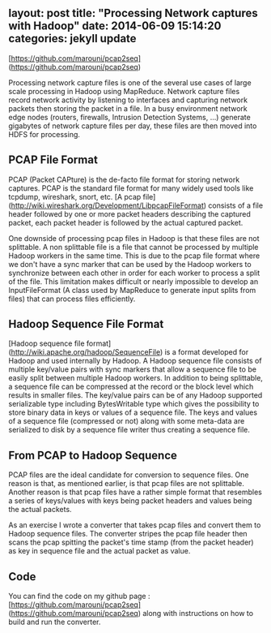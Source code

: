 
layout: post
title:  "Processing Network captures with Hadoop"
date:   2014-06-09 15:14:20
categories: jekyll update
---
[https://github.com/marouni/pcap2seq] (https://github.com/marouni/pcap2seq)

Processing network capture files is one of the several use cases of large scale processing in Hadoop using MapReduce. Network capture files record network activity by listening to interfaces and capturing network packets then storing the packet in a file. In a busy environment network edge nodes (routers, firewalls, Intrusion Detection Systems, ...) generate gigabytes of network capture files per day, these files are then moved into HDFS for processing. 

## PCAP File Format
PCAP (Packet CAPture) is the de-facto file format for storing network captures. PCAP is the standard file format for many widely used tools like tcpdump, wireshark, snort, etc. [A pcap file] (http://wiki.wireshark.org/Development/LibpcapFileFormat) consists of a file header followed by one or more packet headers describing the captured packet, each packet header is followed by the actual captured packet.

One downside of processing pcap files in Hadoop is that these files are not splittable. A non splittable file is a file that cannot be processed by multiple Hadoop workers in the same time. This is due to the pcap file format where we don't have a sync marker that can be used by the Hadoop workers to synchronize between each other in order for each worker to process a split of the file. This limitation makes difficult or nearly impossible to develop an InputFileFormat (A class used by MapReduce to generate input splits from files) that can process files efficiently.

## Hadoop Sequence File Format  
[Hadoop sequence file format] (http://wiki.apache.org/hadoop/SequenceFile) is a format developed for Hadoop and used internally by Hadoop. A Hadoop sequence file consists of multiple key/value pairs with sync markers that allow a sequence file to be easily split between multiple Hadoop workers. In addition to being splittable, a sequence file can be compressed at the record or the block level which results in smaller files. The key/value pairs can be of any Hadoop supported serializable type including BytesWritable type which gives the possibility to store binary data in keys or values of a sequence file. The keys and values of a sequence file (compressed or not) along with some meta-data are serialized to disk by a sequence file writer thus creating a sequence file.

## From PCAP to Hadoop Sequence
PCAP files are the ideal candidate for conversion to sequence files. One reason is that, as mentioned earlier, is that pcap files are not splittable. Another reason is that pcap files have a rather simple format that resembles a series of keys/values with keys being packet headers and values being the actual packets.

As an exercise I wrote a converter that takes pcap files and convert them to Hadoop sequence files. The converter stripes the pcap file header then scans the pcap spitting the packet's time stamp (from the packet header) as key in sequence file and the actual packet as value.

## Code
You can find the code on my github page : [https://github.com/marouni/pcap2seq] (https://github.com/marouni/pcap2seq) along with instructions on how to build and run the converter.
